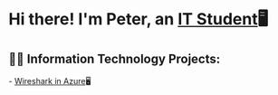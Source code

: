 <h1>Hi there! I'm Peter, an <a href="https://www.linkedin.com/in/petermara/">IT Student</a>🖥️</h1>

<h2>👨‍💻 Information Technology Projects:</h2>
- <a href="https://github.com/PeterA02gh/WiresharkInAzure">Wireshark in Azure</a>🖥️</h1>
